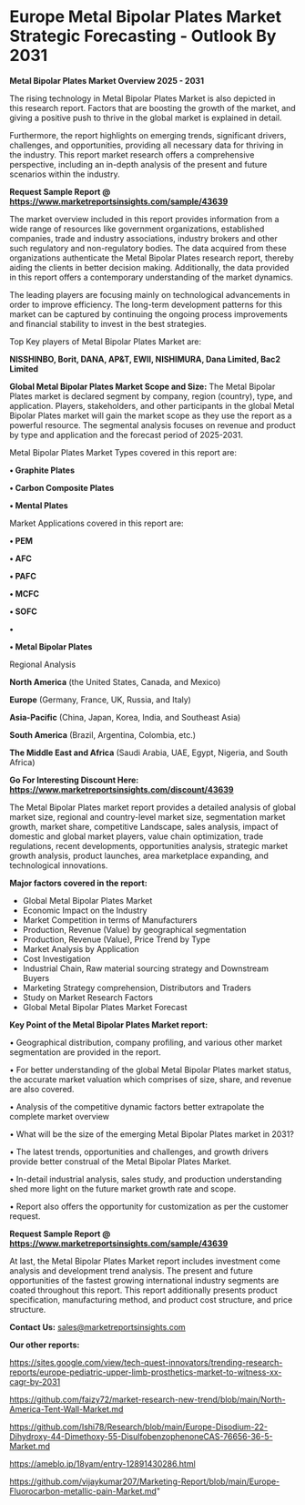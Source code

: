 # Europe Metal Bipolar Plates Market Strategic Forecasting - Outlook By 2031

<Strong> Metal Bipolar Plates Market Overview 2025 - 2031</strong>

The rising technology in Metal Bipolar Plates Market is also depicted in this research report. Factors that are boosting the growth of the market, and giving a positive push to thrive in the global market is explained in detail.

Furthermore, the report highlights on emerging trends, significant drivers, challenges, and opportunities, providing all necessary data for thriving in the industry. This report market research offers a comprehensive perspective, including an in-depth analysis of the present and future scenarios within the industry.

<strong>Request Sample Report @ <a href=https://www.marketreportsinsights.com/sample/43639>https://www.marketreportsinsights.com/sample/43639</a></strong>

The market overview included in this report provides information from a wide range of resources like government organizations, established companies, trade and industry associations, industry brokers and other such regulatory and non-regulatory bodies. The data acquired from these organizations authenticate the Metal Bipolar Plates research report, thereby aiding the clients in better decision making. Additionally, the data provided in this report offers a contemporary understanding of the market dynamics.

The leading players are focusing mainly on technological advancements in order to improve efficiency. The long-term development patterns for this market can be captured by continuing the ongoing process improvements and financial stability to invest in the best strategies.

Top Key players of Metal Bipolar Plates Market are:

<strong>NISSHINBO, Borit, DANA, AP&T, EWII, NISHIMURA, Dana Limited, Bac2 Limited</strong>

<strong><b>Global Metal Bipolar Plates Market Scope and Size:</b></strong>
The Metal Bipolar Plates market is declared segment by company, region (country), type, and application. Players, stakeholders, and other participants in the global Metal Bipolar Plates market will gain the market scope as they use the report as a powerful resource. The segmental analysis focuses on revenue and product by type and application and the forecast period of 2025-2031.

Metal Bipolar Plates Market Types covered in this report are:

<strong>•  Graphite Plates

•  Carbon Composite Plates

•  Mental Plates</strong>

Market Applications covered in this report are:

<strong>•  PEM

•  AFC

•  PAFC

•  MCFC

•  SOFC

•  

•  Metal Bipolar Plates</strong> 

Regional Analysis

<strong>North America</strong> (the United States, Canada, and Mexico)

<strong>Europe</strong> (Germany, France, UK, Russia, and Italy)

<strong>Asia-Pacific</strong> (China, Japan, Korea, India, and Southeast Asia)

<strong>South America</strong> (Brazil, Argentina, Colombia, etc.)

<strong>The Middle East and Africa</strong> (Saudi Arabia, UAE, Egypt, Nigeria, and South Africa)

<strong>Go For Interesting Discount Here: <a href=https://www.marketreportsinsights.com/discount/43639>https://www.marketreportsinsights.com/discount/43639</a></strong>

The Metal Bipolar Plates market report provides a detailed analysis of global market size, regional and country-level market size, segmentation market growth, market share, competitive Landscape, sales analysis, impact of domestic and global market players, value chain optimization, trade regulations, recent developments, opportunities analysis, strategic market growth analysis, product launches, area marketplace expanding, and technological innovations.

<strong><b>Major factors covered in the report:</b></strong>
<ul>
  <li>Global Metal Bipolar Plates Market </li>
  <li>Economic Impact on the Industry</li>
  <li>Market Competition in terms of Manufacturers</li>
  <li>Production, Revenue (Value) by geographical segmentation</li>
  <li>Production, Revenue (Value), Price Trend by Type</li>
  <li>Market Analysis by Application</li>
  <li>Cost Investigation</li>
  <li>Industrial Chain, Raw material sourcing strategy and Downstream Buyers</li>
  <li>Marketing Strategy comprehension, Distributors and Traders</li>
  <li>Study on Market Research Factors</li>
  <li>Global Metal Bipolar Plates Market Forecast</li>
</ul>

<strong><b>Key Point of the Metal Bipolar Plates Market report:</b></strong>

• Geographical distribution, company profiling, and various other market segmentation are provided in the report.

• For better understanding of the global Metal Bipolar Plates market status, the accurate market valuation which comprises of size, share, and revenue are also covered.

• Analysis of the competitive dynamic factors better extrapolate the complete market overview

• What will be the size of the emerging Metal Bipolar Plates market in 2031?

• The latest trends, opportunities and challenges, and growth drivers provide better construal of the Metal Bipolar Plates Market.

• In-detail industrial analysis, sales study, and production understanding shed more light on the future market growth rate and scope.

• Report also offers the opportunity for customization as per the customer request.

<strong>Request Sample Report @ <a href=https://www.marketreportsinsights.com/sample/43639>https://www.marketreportsinsights.com/sample/43639</a></strong>

At last, the Metal Bipolar Plates Market report includes investment come analysis and development trend analysis. The present and future opportunities of the fastest growing international industry segments are coated throughout this report. This report additionally presents product specification, manufacturing method, and product cost structure, and price structure.

<strong>Contact Us:</strong>
sales@marketreportsinsights.com

<strong>Our other reports:</strong>

<a href=https://sites.google.com/view/tech-quest-innovators/trending-research-reports/europe-pediatric-upper-limb-prosthetics-market-to-witness-xx-cagr-by-2031>https://sites.google.com/view/tech-quest-innovators/trending-research-reports/europe-pediatric-upper-limb-prosthetics-market-to-witness-xx-cagr-by-2031</a>

<a href=https://github.com/faizy72/market-research-new-trend/blob/main/North-America-Tent-Wall-Market.md>https://github.com/faizy72/market-research-new-trend/blob/main/North-America-Tent-Wall-Market.md</a>

<a href=https://github.com/Ishi78/Research/blob/main/Europe-Disodium-22-Dihydroxy-44-Dimethoxy-55-DisulfobenzophenoneCAS-76656-36-5-Market.md>https://github.com/Ishi78/Research/blob/main/Europe-Disodium-22-Dihydroxy-44-Dimethoxy-55-DisulfobenzophenoneCAS-76656-36-5-Market.md</a>

<a href=https://ameblo.jp/18yam/entry-12891430286.html>https://ameblo.jp/18yam/entry-12891430286.html</a>

<a href=https://github.com/vijaykumar207/Marketing-Report/blob/main/Europe-Fluorocarbon-metallic-pain-Market.md>https://github.com/vijaykumar207/Marketing-Report/blob/main/Europe-Fluorocarbon-metallic-pain-Market.md</a>"
